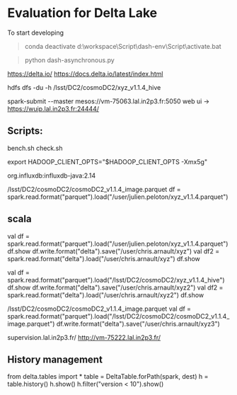 Evaluation for Delta Lake
=========================

To start developing
> conda deactivate
> d:\workspace\Script\dash-env\Script\activate.bat

> python dash-asynchronous.py

https://delta.io/
https://docs.delta.io/latest/index.html

hdfs dfs -du -h /lsst/DC2/cosmoDC2/xyz_v1.1.4_hive

spark-submit --master mesos://vm-75063.lal.in2p3.fr:5050
web ui -> https://wuip.lal.in2p3.fr:24444/

Scripts:
--------

bench.sh
check.sh

export HADOOP_CLIENT_OPTS="$HADOOP_CLIENT_OPTS -Xmx5g"

org.influxdb:influxdb-java:2.14

/lsst/DC2/cosmoDC2/cosmoDC2_v1.1.4_image.parquet
df = spark.read.format("parquet").load("/user/julien.peloton/xyz_v1.1.4.parquet")

scala
-----
val df = spark.read.format("parquet").load("/user/julien.peloton/xyz_v1.1.4.parquet")
df.show
df.write.format("delta").save("/user/chris.arnault/xyz")
val df2 = spark.read.format("delta").load("/user/chris.arnault/xyz")
df.show

val df = spark.read.format("parquet").load("/lsst/DC2/cosmoDC2/xyz_v1.1.4_hive")
df.show
df.write.format("delta").save("/user/chris.arnault/xyz2")
val df2 = spark.read.format("delta").load("/user/chris.arnault/xyz2")
df.show

/lsst/DC2/cosmoDC2/cosmoDC2_v1.1.4_image.parquet
val df = spark.read.format("parquet").load("/lsst/DC2/cosmoDC2/cosmoDC2_v1.1.4_image.parquet")
df.write.format("delta").save("/user/chris.arnault/xyz3")

supervision.lal.in2p3.fr/
http://vm-75222.lal.in2p3.fr/


History management
------------------

from delta.tables import *
table = DeltaTable.forPath(spark, dest)
h = table.history()
h.show()
h.filter("version < 10").show()

